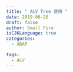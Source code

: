 ```yaml
---
title: " ALV Tree 使用 "
date: 2019-06-26
draft: false
author: Small Fire
isCJKLanguage: true
categories: 
  - ABAP

tags: 
  - ALV
---
```



